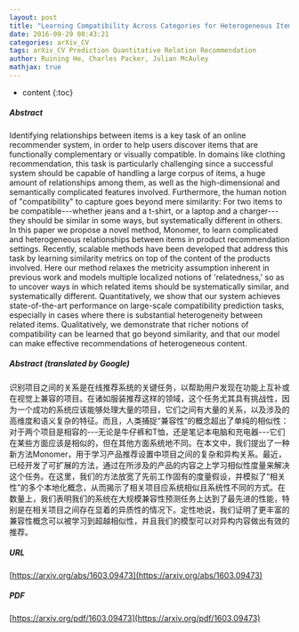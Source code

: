 ```yaml
---
layout: post
title: "Learning Compatibility Across Categories for Heterogeneous Item Recommendation"
date: 2016-09-29 00:43:21
categories: arXiv_CV
tags: arXiv_CV Prediction Quantitative Relation Recommendation
author: Ruining He, Charles Packer, Julian McAuley
mathjax: true
---
```


* content
{:toc}

##### Abstract
Identifying relationships between items is a key task of an online recommender system, in order to help users discover items that are functionally complementary or visually compatible. In domains like clothing recommendation, this task is particularly challenging since a successful system should be capable of handling a large corpus of items, a huge amount of relationships among them, as well as the high-dimensional and semantically complicated features involved. Furthermore, the human notion of "compatibility" to capture goes beyond mere similarity: For two items to be compatible---whether jeans and a t-shirt, or a laptop and a charger---they should be similar in some ways, but systematically different in others. In this paper we propose a novel method, Monomer, to learn complicated and heterogeneous relationships between items in product recommendation settings. Recently, scalable methods have been developed that address this task by learning similarity metrics on top of the content of the products involved. Here our method relaxes the metricity assumption inherent in previous work and models multiple localized notions of 'relatedness,' so as to uncover ways in which related items should be systematically similar, and systematically different. Quantitatively, we show that our system achieves state-of-the-art performance on large-scale compatibility prediction tasks, especially in cases where there is substantial heterogeneity between related items. Qualitatively, we demonstrate that richer notions of compatibility can be learned that go beyond similarity, and that our model can make effective recommendations of heterogeneous content.

##### Abstract (translated by Google)
识别项目之间的关系是在线推荐系统的关键任务，以帮助用户发现在功能上互补或在视觉上兼容的项目。在诸如服装推荐这样的领域，这个任务尤其具有挑战性，因为一个成功的系统应该能够处理大量的项目，它们之间有大量的关系，以及涉及的高维度和语义复杂的特征。而且，人类捕捉“兼容性”的概念超出了单纯的相似性：对于两个项目是相容的---无论是牛仔裤和T恤，还是笔记本电脑和充电器---它们在某些方面应该是相似的，但在其他方面系统地不同。在本文中，我们提出了一种新方法Monomer，用于学习产品推荐设置中项目之间的复杂和异构关系。最近，已经开发了可扩展的方法，通过在所涉及的产品的内容之上学习相似性度量来解决这个任务。在这里，我们的方法放宽了先前工作固有的度量假设，并模拟了“相关性”的多个本地化概念，从而揭示了相关项目应系统相似且系统性不同的方式。在数量上，我们表明我们的系统在大规模兼容性预测任务上达到了最先进的性能，特别是在相关项目之间存在显着的异质性的情况下。定性地说，我们证明了更丰富的兼容性概念可以被学习到超越相似性，并且我们的模型可以对异构内容做出有效的推荐。

##### URL
[https://arxiv.org/abs/1603.09473](https://arxiv.org/abs/1603.09473)

##### PDF
[https://arxiv.org/pdf/1603.09473](https://arxiv.org/pdf/1603.09473)

